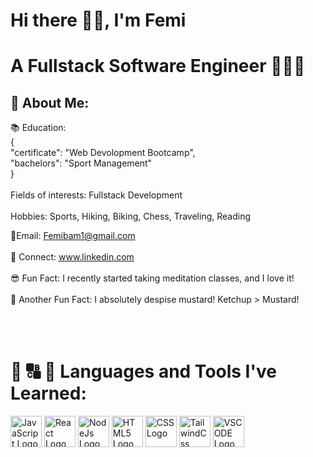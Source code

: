  # Hi there 👋🏾, I'm Femi
 

# A Fullstack Software Engineer 👨🏾‍💻 
## 🚀 About Me: 
📚 Education: <br>
 { <br>
  "certificate": "Web Devolopment Bootcamp", <br>
  "bachelors": "Sport Management" <br>
 } <br>
 <br>
Fields of interests: Fullstack Development 
 <br>
 <br>
Hobbies: Sports, Hiking, Biking, Chess, Traveling, Reading


📧Email: Femibam1@gmail.com 
<br>
<br>
🚻 Connect: www.linkedin.com
<br>
<br>
😎 Fun Fact: I recently started taking meditation classes, and I love it! 
<br><br>
🏀 Another Fun Fact: I absolutely despise mustard! Ketchup > Mustard!  
<br>
<br>
<br>

# 🧠 🔠 🔨 Languages and Tools I've Learned:
 



<img src="https://cdn.jsdelivr.net/gh/devicons/devicon/icons/javascript/javascript-original.svg" alt="JavaScript Logo" height="50" width="50" /> <img src="https://cdn.jsdelivr.net/gh/devicons/devicon/icons/react/react-original-wordmark.svg" alt="React Logo" height="50" width="50" /> <img src="https://cdn.jsdelivr.net/gh/devicons/devicon/icons/nodejs/nodejs-original-wordmark.svg" alt="NodeJs Logo" height="50" width="50" /> <img src="https://cdn.jsdelivr.net/gh/devicons/devicon/icons/html5/html5-original-wordmark.svg" alt="HTML5 Logo" height="50" width="50" /> <img src="https://cdn.jsdelivr.net/gh/devicons/devicon/icons/css3/css3-original.svg" alt="CSS Logo" height="50" width="50" /> <img src="https://cdn.jsdelivr.net/gh/devicons/devicon/icons/tailwindcss/tailwindcss-plain.svg" alt="TailwindCss Logo" height="50" width="50" /> <img src="https://cdn.jsdelivr.net/gh/devicons/devicon/icons/vscode/vscode-original.svg" alt="VSCODE Logo" height="50" width="50" />
          

          
          



<!--
**Obamg3017/Obamg3017** is a ✨ _special_ ✨ repository because its `README.md` (this file) appears on your GitHub profile.

Here are some ideas to get you started:

- 🔭 I’m currently working on ...
- 🌱 I’m currently learning ...
- 👯 I’m looking to collaborate on ...
- 🤔 I’m looking for help with ...
- 💬 Ask me about ...
- 📫 How to reach me: ...
- 😄 Pronouns: ...
- ⚡ Fun fact: ...
-->
